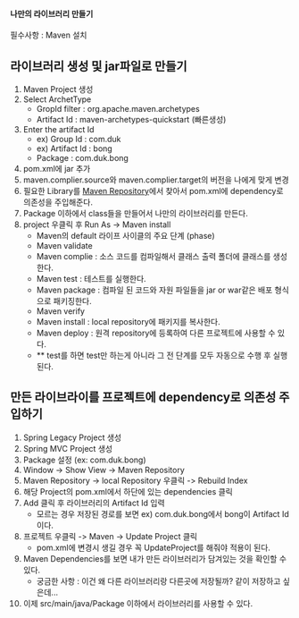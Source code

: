 #### 나만의 라이브러리 만들기

필수사항 : Maven 설치




라이브러리 생성 및 jar파일로 만들기
---
1. Maven Project 생성
2. Select ArchetType
   - GropId filter : org.apache.maven.archetypes
   - Artifact Id : maven-archetypes-quickstart (빠른생성)
3. Enter the artifact Id
   - ex) Group Id : com.duk
   - ex) Artifact Id : bong
   - Package : com.duk.bong
4. pom.xml에 <packaging>jar</packaging> 추가
5. maven.complier.source와 maven.complier.target의 버전을 나에게 맞게 변경
6. 필요한 Library를 [Maven Repository](https://mvnrepository.com/)에서 찾아서 pom.xml에 dependency로 의존성을 주입해준다.
7. Package 이하에서 class들을 만들어서 나만의 라이브러리를 만든다.
8. project 우클릭 후 Run As -> Maven install
   - Maven의 default 라이프 사이클의 주요 단계 (phase)
   - Maven validate
   - Maven complie : 소스 코드를 컴파일해서 클래스 출력 폴더에 클래스를 생성한다.
   - Maven test : 테스트를 실행한다.
   - Maven package : 컴파일 된 코드와 자원 파일들을 jar or war같은 배포 형식으로 패키징한다.
   - Maven verify
   - Maven install : local repository에 패키지를 복사한다.
   - Maven deploy : 원격 repository에 등록하여 다른 프로젝트에 사용할 수 있다.
   - ** test를 하면 test만 하는게 아니라 그 전 단계를 모두 자동으로 수행 후 실행된다.

만든 라이브라이를 프로젝트에 dependency로 의존성 주입하기
---
1. Spring Legacy Project 생성
2. Spring MVC Project 생성
3. Package 설정 (ex: com.duk.bong)
4. Window -> Show View -> Maven Repository
5. Maven Repository -> local Repository 우클릭 -> Rebuild Index
6. 해당 Project의 pom.xml에서 하단에 있는 dependencies 클릭
7. Add 클릭 후 라이브러리의 Artifact Id 입력
   - 모르는 경우 저장된 경로를 보면 ex) com.duk.bong에서 bong이 Artifact Id이다.
8. 프로젝트 우클릭 -> Maven -> Update Project 클릭
   - pom.xml에 변경시 생길 경우 꼭 UpdateProject를 해줘야 적용이 된다.
9. Maven Dependencies를 보면 내가 만든 라이브러리가 담겨있는 것을 확인할 수 있다.
   - 궁금한 사항 : 이건 왜 다른 라이브러리랑 다른곳에 저장될까? 같이 저장하고 싶은데...
10. 이제 src/main/java/Package 이하에서 라이브러리를 사용할 수 있다.
